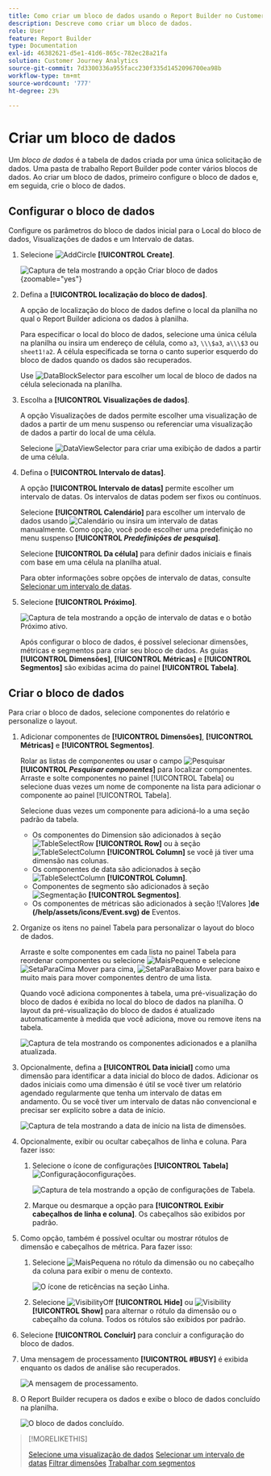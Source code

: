 ```yaml
---
title: Como criar um bloco de dados usando o Report Builder no Customer Journey Analytics
description: Descreve como criar um bloco de dados.
role: User
feature: Report Builder
type: Documentation
exl-id: 46382621-d5e1-41d6-865c-782ec28a21fa
solution: Customer Journey Analytics
source-git-commit: 7d3300336a955facc230f335d1452096700ea98b
workflow-type: tm+mt
source-wordcount: '777'
ht-degree: 23%

---
```


# Criar um bloco de dados

Um *bloco de dados* é a tabela de dados criada por uma única solicitação de dados. Uma pasta de trabalho Report Builder pode conter vários blocos de dados. Ao criar um bloco de dados, primeiro configure o bloco de dados e, em seguida, crie o bloco de dados.

## Configurar o bloco de dados

Configure os parâmetros do bloco de dados inicial para o Local do bloco de dados, Visualizações de dados e um Intervalo de datas.

1. Selecione ![AddCircle](/help/assets/icons/AddCircle.svg) **[!UICONTROL Create]**.

   ![Captura de tela mostrando a opção Criar bloco de dados](./assets/create-data-block.png){zoomable="yes"}


1. Defina a **[!UICONTROL localização do bloco de dados]**.

   A opção de localização do bloco de dados define o local da planilha no qual o Report Builder adiciona os dados à planilha.

   Para especificar o local do bloco de dados, selecione uma única célula na planilha ou insira um endereço de célula, como `a3`, `\\\$a3`, `a\\\$3` ou `sheet1!a2`. A célula especificada se torna o canto superior esquerdo do bloco de dados quando os dados são recuperados.

   Use ![DataBlockSelector](/help/assets/icons/DataBlockSelector.svg) para escolher um local de bloco de dados na célula selecionada na planilha.

1. Escolha a **[!UICONTROL Visualizações de dados]**.

   A opção Visualizações de dados permite escolher uma visualização de dados a partir de um menu suspenso ou referenciar uma visualização de dados a partir do local de uma célula.

   Selecione ![DataViewSelector](/help/assets/icons/DataViewSelector.svg) para criar uma exibição de dados a partir de uma célula.

1. Defina o **[!UICONTROL Intervalo de datas]**.

   A opção **[!UICONTROL Intervalo de datas]** permite escolher um intervalo de datas. Os intervalos de datas podem ser fixos ou contínuos.

   Selecione **[!UICONTROL Calendário]** para escolher um intervalo de dados usando ![Calendário](/help/assets/icons/Calendar.svg) ou insira um intervalo de datas manualmente. Como opção, você pode escolher uma predefinição no menu suspenso **[!UICONTROL _Predefinições de pesquisa_]**.

   Selecione **[!UICONTROL Da célula]** para definir dados iniciais e finais com base em uma célula na planilha atual.

   Para obter informações sobre opções de intervalo de datas, consulte [Selecionar um intervalo de datas](select-date-range.md).

1. Selecione **[!UICONTROL Próximo]**.

   ![Captura de tela mostrando a opção de intervalo de datas e o botão Próximo ativo.](./assets/choose_date_data_view3.png)

   Após configurar o bloco de dados, é possível selecionar dimensões, métricas e segmentos para criar seu bloco de dados. As guias **[!UICONTROL Dimensões]**, **[!UICONTROL Métricas]** e **[!UICONTROL Segmentos]** são exibidas acima do painel **[!UICONTROL Tabela]**.

## Criar o bloco de dados

Para criar o bloco de dados, selecione componentes do relatório e personalize o layout.

1. Adicionar componentes de **[!UICONTROL Dimensões]**, **[!UICONTROL Métricas]** e **[!UICONTROL Segmentos]**.

   Rolar as listas de componentes ou usar o campo ![Pesquisar](/help/assets/icons/Search.svg) **[!UICONTROL _Pesquisar componentes_]** para localizar componentes. Arraste e solte componentes no painel [!UICONTROL Tabela] ou selecione duas vezes um nome de componente na lista para adicionar o componente ao painel [!UICONTROL Tabela].

   Selecione duas vezes um componente para adicioná-lo a uma seção padrão da tabela.

   - Os componentes do Dimension são adicionados à seção ![TableSelectRow](/help/assets/icons/TableSelectRow.svg) **[!UICONTROL Row]** ou à seção ![TableSelectColumn](/help/assets/icons/TableSelectColumn.svg) **[!UICONTROL Column]** se você já tiver uma dimensão nas colunas.
   - Os componentes de data são adicionados à seção ![TableSelectColumn](/help/assets/icons/TableSelectColumn.svg) **[!UICONTROL Column]**.
   - Componentes de segmento são adicionados à seção ![Segmentação](/help/assets/icons/Segmentation.svg) **[!UICONTROL Segmentos]**.
   - Os componentes de métricas são adicionados à seção ![Valores ]&#x200B;**de (/help/assets/icons/Event.svg) de** Eventos.

1. Organize os itens no painel Tabela para personalizar o layout do bloco de dados.

   Arraste e solte componentes em cada lista no painel Tabela para reordenar componentes ou selecione ![MaisPequeno](/help/assets/icons/MoreSmall.svg) e selecione ![SetaParaCima](/help/assets/icons/ArrowUp.svg) Mover para cima, ![SetaParaBaixo](/help/assets/icons/ArrowDown.svg) Mover para baixo e muito mais para mover componentes dentro de uma lista.

   Quando você adiciona componentes à tabela, uma pré-visualização do bloco de dados é exibida no local do bloco de dados na planilha. O layout da pré-visualização do bloco de dados é atualizado automaticamente à medida que você adiciona, move ou remove itens na tabela.

   ![Captura de tela mostrando os componentes adicionados e a planilha atualizada.](./assets/image10.png)


1. Opcionalmente, defina a **[!UICONTROL Data inicial]** como uma dimensão para identificar a data inicial do bloco de dados. Adicionar os dados iniciais como uma dimensão é útil se você tiver um relatório agendado regularmente que tenha um intervalo de datas em andamento. Ou se você tiver um intervalo de datas não convencional e precisar ser explícito sobre a data de início.

   ![Captura de tela mostrando a data de início na lista de dimensões.](./assets/start-date-dimension.png)

1. Opcionalmente, exibir ou ocultar cabeçalhos de linha e coluna. Para fazer isso:

   1. Selecione o ícone de configurações **[!UICONTROL Tabela]** ![Configuração](/help/assets/icons/Setting.svg)configurações.

      ![Captura de tela mostrando a opção de configurações de Tabela.](./assets/table-settings.png)

   1. Marque ou desmarque a opção para **[!UICONTROL Exibir cabeçalhos de linha e coluna]**. Os cabeçalhos são exibidos por padrão.

1. Como opção, também é possível ocultar ou mostrar rótulos de dimensão e cabeçalhos de métrica. Para fazer isso:

   1. Selecione ![MaisPequena](/help/assets/icons/MoreSmall.svg) no rótulo da dimensão ou no cabeçalho da coluna para exibir o menu de contexto.

      ![O ícone de reticências na seção Linha.](./assets/row-heading.png)

   1. Selecione ![VisibilityOff](/help/assets/icons/VisibilityOff.svg) **[!UICONTROL Hide]** ou ![Visibility](/help/assets/icons/Visibility.svg) **[!UICONTROL Show]** para alternar o rótulo da dimensão ou o cabeçalho da coluna. Todos os rótulos são exibidos por padrão.

1. Selecione **[!UICONTROL Concluir]** para concluir a configuração do bloco de dados.

1. Uma mensagem de processamento **[!UICONTROL #BUSY]** é exibida enquanto os dados de análise são recuperados.

   ![A mensagem de processamento.](./assets/image11.png)

1. O Report Builder recupera os dados e exibe o bloco de dados concluído na planilha.

   ![O bloco de dados concluído.](./assets/image12.png)


>[!MORELIKETHIS]
>
>[Selecione uma visualização de dados](select-data-view.md)
>[Selecionar um intervalo de datas](select-date-range.md)
>[Filtrar dimensões](filter-dimensions.md)
>[Trabalhar com segmentos](work-with-filters.md)
>
